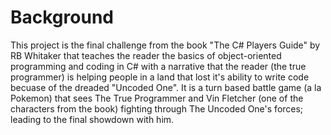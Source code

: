 # Background
This project is the final challenge from the book "The C# Players Guide" by RB Whitaker that teaches the reader the basics of object-oriented programming and coding in C# with a narrative that the reader (the true programmer) is helping people in a land that lost it's ability to write code becuase of the dreaded "Uncoded One". It is a turn based battle game (a la Pokemon) that sees The True Programmer and Vin Fletcher (one of the characters from the book) fighting through The Uncoded One's forces; leading to the final showdown with him.
